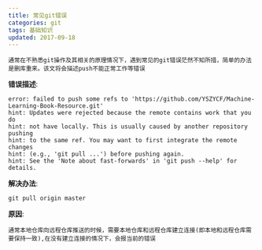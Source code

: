 ```yaml
---
title: 常见git错误
categories: git
tags: 基础知识
updated: 2017-09-18
---
```


    通常在不熟悉git操作及其相关的原理情况下，遇到常见的git错误茫然不知所措，简单的办法是删库重来。该文将会描述push不能正常工作等错误

**错误描述**:

    error: failed to push some refs to 'https://github.com/YSZYCF/Machine-Learning-Book-Resource.git'
    hint: Updates were rejected because the remote contains work that you do
    hint: not have locally. This is usually caused by another repository pushing
    hint: to the same ref. You may want to first integrate the remote changes
    hint: (e.g., 'git pull ...') before pushing again.
    hint: See the 'Note about fast-forwards' in 'git push --help' for details.

**解决办法**:

    git pull origin master

**原因**:

    通常本地仓库向远程仓库推送的时候，需要本地仓库和远程仓库建立连接(即本地和远程仓库需要保持一致),在没有建立连接的情况下，会报当前的错误
